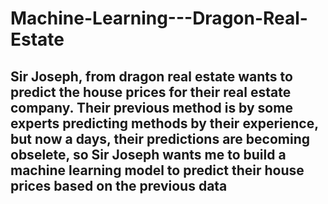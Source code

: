 # Machine-Learning---Dragon-Real-Estate

## Sir Joseph, from dragon real estate wants to predict the house prices for their real estate company. Their previous method is by some experts predicting methods by their experience, but now a days, their predictions are becoming obselete, so Sir Joseph wants me to build a machine learning model to predict their house prices based on the previous data
